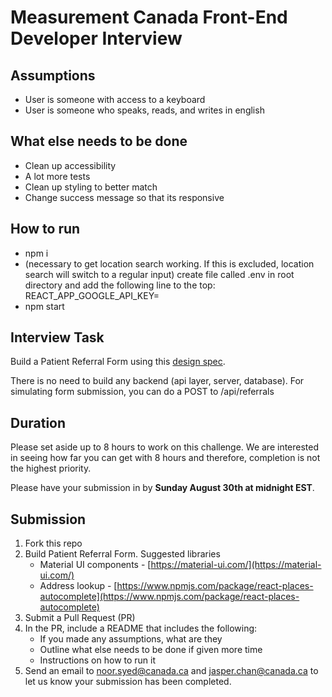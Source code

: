# Measurement Canada Front-End Developer Interview

## Assumptions
- User is someone with access to a keyboard
- User is someone who speaks, reads, and writes in english

## What else needs to be done
- Clean up accessibility
- A lot more tests
- Clean up styling to better match
- Change success message so that its responsive

## How to run
- npm i
- (necessary to get location search working. If this is excluded, location search will switch to a regular input) create file called .env in root directory and add the following line to the top: REACT_APP_GOOGLE_API_KEY=<API-KEY>
- npm start


## Interview Task

Build a Patient Referral Form using this [design spec](https://www.figma.com/file/mviScHVBuziEsW5hC5JaPr/Patient-Referral-Form-interview-Copy?node-id=0%3A1).

There is no need to build any backend (api layer, server, database). For simulating form submission, you can do a POST to /api/referrals


## Duration

Please set aside up to 8 hours to work on this challenge. We are interested in seeing how far you can get with 8 hours and therefore, completion is not the highest priority. 

Please have your submission in by <b>Sunday August 30th at midnight EST</b>.

## Submission
1.  Fork this repo
2.  Build Patient Referral Form. Suggested libraries
    -  Material UI components - [https://material-ui.com/](https://material-ui.com/)
    -  Address lookup - [https://www.npmjs.com/package/react-places-autocomplete](https://www.npmjs.com/package/react-places-autocomplete)
4.  Submit a Pull Request (PR)
5.  In the PR, include a README that includes the following:
    - If you made any assumptions, what are they
    - Outline what else needs to be done if given more time
    - Instructions on how to run it
6. Send an email to noor.syed@canada.ca and jasper.chan@canada.ca to let us know your submission has been completed.

